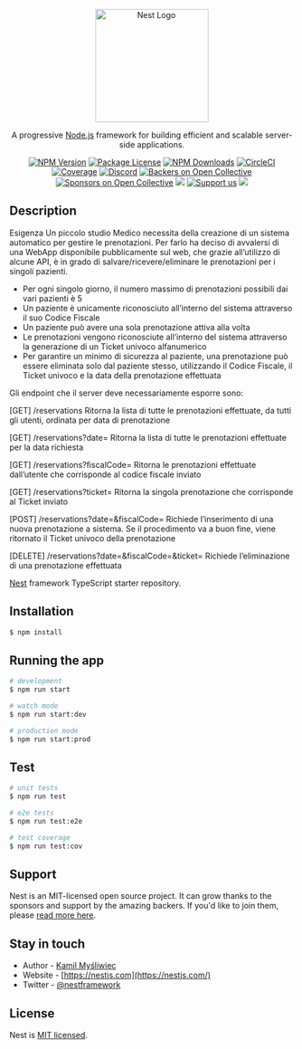 <p align="center">
  <a href="http://nestjs.com/" target="blank"><img src="https://nestjs.com/img/logo-small.svg" width="200" alt="Nest Logo" /></a>
</p>

[circleci-image]: https://img.shields.io/circleci/build/github/nestjs/nest/master?token=abc123def456
[circleci-url]: https://circleci.com/gh/nestjs/nest

  <p align="center">A progressive <a href="http://nodejs.org" target="_blank">Node.js</a> framework for building efficient and scalable server-side applications.</p>
    <p align="center">
<a href="https://www.npmjs.com/~nestjscore" target="_blank"><img src="https://img.shields.io/npm/v/@nestjs/core.svg" alt="NPM Version" /></a>
<a href="https://www.npmjs.com/~nestjscore" target="_blank"><img src="https://img.shields.io/npm/l/@nestjs/core.svg" alt="Package License" /></a>
<a href="https://www.npmjs.com/~nestjscore" target="_blank"><img src="https://img.shields.io/npm/dm/@nestjs/common.svg" alt="NPM Downloads" /></a>
<a href="https://circleci.com/gh/nestjs/nest" target="_blank"><img src="https://img.shields.io/circleci/build/github/nestjs/nest/master" alt="CircleCI" /></a>
<a href="https://coveralls.io/github/nestjs/nest?branch=master" target="_blank"><img src="https://coveralls.io/repos/github/nestjs/nest/badge.svg?branch=master#9" alt="Coverage" /></a>
<a href="https://discord.gg/G7Qnnhy" target="_blank"><img src="https://img.shields.io/badge/discord-online-brightgreen.svg" alt="Discord"/></a>
<a href="https://opencollective.com/nest#backer" target="_blank"><img src="https://opencollective.com/nest/backers/badge.svg" alt="Backers on Open Collective" /></a>
<a href="https://opencollective.com/nest#sponsor" target="_blank"><img src="https://opencollective.com/nest/sponsors/badge.svg" alt="Sponsors on Open Collective" /></a>
  <a href="https://paypal.me/kamilmysliwiec" target="_blank"><img src="https://img.shields.io/badge/Donate-PayPal-ff3f59.svg"/></a>
    <a href="https://opencollective.com/nest#sponsor"  target="_blank"><img src="https://img.shields.io/badge/Support%20us-Open%20Collective-41B883.svg" alt="Support us"></a>
  <a href="https://twitter.com/nestframework" target="_blank"><img src="https://img.shields.io/twitter/follow/nestframework.svg?style=social&label=Follow"></a>
</p>
  <!--[![Backers on Open Collective](https://opencollective.com/nest/backers/badge.svg)](https://opencollective.com/nest#backer)
  [![Sponsors on Open Collective](https://opencollective.com/nest/sponsors/badge.svg)](https://opencollective.com/nest#sponsor)-->

## Description
Esigenza
Un piccolo studio Medico necessita della creazione di un sistema automatico per gestire le prenotazioni.
Per farlo ha deciso di avvalersi di una WebApp disponibile pubblicamente sul web, che grazie all’utilizzo di alcune API, è in grado di salvare/ricevere/eliminare le prenotazioni per i singoli pazienti.

- Per ogni singolo giorno, il numero massimo di prenotazioni possibili dai vari pazienti è 5
- Un paziente è unicamente riconosciuto all’interno del sistema attraverso il suo Codice Fiscale
- Un paziente può avere una sola prenotazione attiva alla volta
- Le prenotazioni vengono riconosciute all’interno del sistema attraverso la generazione di un Ticket univoco alfanumerico
- Per garantire un minimo di sicurezza al paziente, una prenotazione può essere eliminata solo dal paziente stesso, utilizzando il Codice Fiscale, il Ticket univoco e la data della prenotazione effettuata

Gli endpoint che il server deve necessariamente esporre sono:

[GET] /reservations
Ritorna la lista di tutte le prenotazioni effettuate, da tutti gli utenti, ordinata per data di prenotazione

[GET] /reservations?date=<YYYY-MM-DD>
Ritorna la lista di tutte le prenotazioni effettuate per la data richiesta

[GET] /reservations?fiscalCode=<YYYYYYYYYY>
Ritorna le prenotazioni effettuate dall’utente che corrisponde al codice fiscale inviato

[GET] /reservations?ticket=<XXXXXXXXXX>
Ritorna la singola prenotazione che corrisponde al Ticket inviato

[POST] /reservations?date=<YYYY-MM-DD>&fiscalCode=<YYYYYYYYYY>
Richiede l’inserimento di una nuova prenotazione a sistema. Se il procedimento va a buon fine, viene ritornato il Ticket univoco della prenotazione

[DELETE] /reservations?date=<YYYY-MM-DD>&fiscalCode=<YYYYYYYYYY>&ticket=<XXXXXXXXXX>
Richiede l’eliminazione di una prenotazione effettuata


[Nest](https://github.com/nestjs/nest) framework TypeScript starter repository.

## Installation

```bash
$ npm install
```

## Running the app

```bash
# development
$ npm run start

# watch mode
$ npm run start:dev

# production mode
$ npm run start:prod
```

## Test

```bash
# unit tests
$ npm run test

# e2e tests
$ npm run test:e2e

# test coverage
$ npm run test:cov
```

## Support

Nest is an MIT-licensed open source project. It can grow thanks to the sponsors and support by the amazing backers. If you'd like to join them, please [read more here](https://docs.nestjs.com/support).

## Stay in touch

- Author - [Kamil Myśliwiec](https://kamilmysliwiec.com)
- Website - [https://nestjs.com](https://nestjs.com/)
- Twitter - [@nestframework](https://twitter.com/nestframework)

## License

Nest is [MIT licensed](LICENSE).
